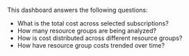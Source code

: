 This dashboard answers the following questions:

- What is the total cost across selected subscriptions?
- How many resource groups are being analyzed?
- How is cost distributed across different resource groups?
- How have resource group costs trended over time?
